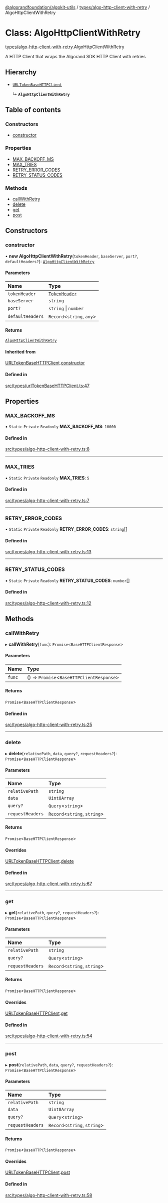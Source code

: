 [@algorandfoundation/algokit-utils](../README.md) / [types/algo-http-client-with-retry](../modules/types_algo_http_client_with_retry.md) / AlgoHttpClientWithRetry

# Class: AlgoHttpClientWithRetry

[types/algo-http-client-with-retry](../modules/types_algo_http_client_with_retry.md).AlgoHttpClientWithRetry

A HTTP Client that wraps the Algorand SDK HTTP Client with retries

## Hierarchy

- [`URLTokenBaseHTTPClient`](types_urlTokenBaseHTTPClient.URLTokenBaseHTTPClient.md)

  ↳ **`AlgoHttpClientWithRetry`**

## Table of contents

### Constructors

- [constructor](types_algo_http_client_with_retry.AlgoHttpClientWithRetry.md#constructor)

### Properties

- [MAX\_BACKOFF\_MS](types_algo_http_client_with_retry.AlgoHttpClientWithRetry.md#max_backoff_ms)
- [MAX\_TRIES](types_algo_http_client_with_retry.AlgoHttpClientWithRetry.md#max_tries)
- [RETRY\_ERROR\_CODES](types_algo_http_client_with_retry.AlgoHttpClientWithRetry.md#retry_error_codes)
- [RETRY\_STATUS\_CODES](types_algo_http_client_with_retry.AlgoHttpClientWithRetry.md#retry_status_codes)

### Methods

- [callWithRetry](types_algo_http_client_with_retry.AlgoHttpClientWithRetry.md#callwithretry)
- [delete](types_algo_http_client_with_retry.AlgoHttpClientWithRetry.md#delete)
- [get](types_algo_http_client_with_retry.AlgoHttpClientWithRetry.md#get)
- [post](types_algo_http_client_with_retry.AlgoHttpClientWithRetry.md#post)

## Constructors

### constructor

• **new AlgoHttpClientWithRetry**(`tokenHeader`, `baseServer`, `port?`, `defaultHeaders?`): [`AlgoHttpClientWithRetry`](types_algo_http_client_with_retry.AlgoHttpClientWithRetry.md)

#### Parameters

| Name | Type |
| :------ | :------ |
| `tokenHeader` | [`TokenHeader`](../modules/types_urlTokenBaseHTTPClient.md#tokenheader) |
| `baseServer` | `string` |
| `port?` | `string` \| `number` |
| `defaultHeaders` | `Record`<`string`, `any`\> |

#### Returns

[`AlgoHttpClientWithRetry`](types_algo_http_client_with_retry.AlgoHttpClientWithRetry.md)

#### Inherited from

[URLTokenBaseHTTPClient](types_urlTokenBaseHTTPClient.URLTokenBaseHTTPClient.md).[constructor](types_urlTokenBaseHTTPClient.URLTokenBaseHTTPClient.md#constructor)

#### Defined in

[src/types/urlTokenBaseHTTPClient.ts:47](https://github.com/algorandfoundation/algokit-utils-ts/blob/main/src/types/urlTokenBaseHTTPClient.ts#L47)

## Properties

### MAX\_BACKOFF\_MS

▪ `Static` `Private` `Readonly` **MAX\_BACKOFF\_MS**: ``10000``

#### Defined in

[src/types/algo-http-client-with-retry.ts:8](https://github.com/algorandfoundation/algokit-utils-ts/blob/main/src/types/algo-http-client-with-retry.ts#L8)

___

### MAX\_TRIES

▪ `Static` `Private` `Readonly` **MAX\_TRIES**: ``5``

#### Defined in

[src/types/algo-http-client-with-retry.ts:7](https://github.com/algorandfoundation/algokit-utils-ts/blob/main/src/types/algo-http-client-with-retry.ts#L7)

___

### RETRY\_ERROR\_CODES

▪ `Static` `Private` `Readonly` **RETRY\_ERROR\_CODES**: `string`[]

#### Defined in

[src/types/algo-http-client-with-retry.ts:13](https://github.com/algorandfoundation/algokit-utils-ts/blob/main/src/types/algo-http-client-with-retry.ts#L13)

___

### RETRY\_STATUS\_CODES

▪ `Static` `Private` `Readonly` **RETRY\_STATUS\_CODES**: `number`[]

#### Defined in

[src/types/algo-http-client-with-retry.ts:12](https://github.com/algorandfoundation/algokit-utils-ts/blob/main/src/types/algo-http-client-with-retry.ts#L12)

## Methods

### callWithRetry

▸ **callWithRetry**(`func`): `Promise`<`BaseHTTPClientResponse`\>

#### Parameters

| Name | Type |
| :------ | :------ |
| `func` | () => `Promise`<`BaseHTTPClientResponse`\> |

#### Returns

`Promise`<`BaseHTTPClientResponse`\>

#### Defined in

[src/types/algo-http-client-with-retry.ts:25](https://github.com/algorandfoundation/algokit-utils-ts/blob/main/src/types/algo-http-client-with-retry.ts#L25)

___

### delete

▸ **delete**(`relativePath`, `data`, `query?`, `requestHeaders?`): `Promise`<`BaseHTTPClientResponse`\>

#### Parameters

| Name | Type |
| :------ | :------ |
| `relativePath` | `string` |
| `data` | `Uint8Array` |
| `query?` | `Query`<`string`\> |
| `requestHeaders` | `Record`<`string`, `string`\> |

#### Returns

`Promise`<`BaseHTTPClientResponse`\>

#### Overrides

[URLTokenBaseHTTPClient](types_urlTokenBaseHTTPClient.URLTokenBaseHTTPClient.md).[delete](types_urlTokenBaseHTTPClient.URLTokenBaseHTTPClient.md#delete)

#### Defined in

[src/types/algo-http-client-with-retry.ts:67](https://github.com/algorandfoundation/algokit-utils-ts/blob/main/src/types/algo-http-client-with-retry.ts#L67)

___

### get

▸ **get**(`relativePath`, `query?`, `requestHeaders?`): `Promise`<`BaseHTTPClientResponse`\>

#### Parameters

| Name | Type |
| :------ | :------ |
| `relativePath` | `string` |
| `query?` | `Query`<`string`\> |
| `requestHeaders` | `Record`<`string`, `string`\> |

#### Returns

`Promise`<`BaseHTTPClientResponse`\>

#### Overrides

[URLTokenBaseHTTPClient](types_urlTokenBaseHTTPClient.URLTokenBaseHTTPClient.md).[get](types_urlTokenBaseHTTPClient.URLTokenBaseHTTPClient.md#get)

#### Defined in

[src/types/algo-http-client-with-retry.ts:54](https://github.com/algorandfoundation/algokit-utils-ts/blob/main/src/types/algo-http-client-with-retry.ts#L54)

___

### post

▸ **post**(`relativePath`, `data`, `query?`, `requestHeaders?`): `Promise`<`BaseHTTPClientResponse`\>

#### Parameters

| Name | Type |
| :------ | :------ |
| `relativePath` | `string` |
| `data` | `Uint8Array` |
| `query?` | `Query`<`string`\> |
| `requestHeaders` | `Record`<`string`, `string`\> |

#### Returns

`Promise`<`BaseHTTPClientResponse`\>

#### Overrides

[URLTokenBaseHTTPClient](types_urlTokenBaseHTTPClient.URLTokenBaseHTTPClient.md).[post](types_urlTokenBaseHTTPClient.URLTokenBaseHTTPClient.md#post)

#### Defined in

[src/types/algo-http-client-with-retry.ts:58](https://github.com/algorandfoundation/algokit-utils-ts/blob/main/src/types/algo-http-client-with-retry.ts#L58)
